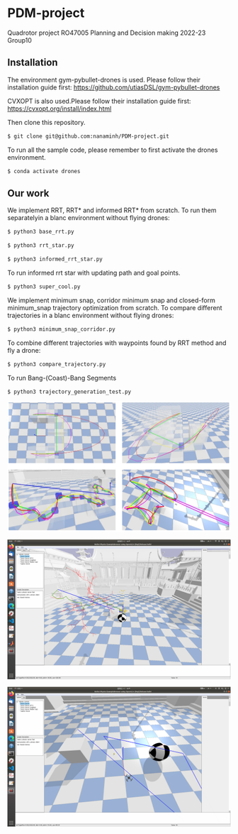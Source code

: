# PDM-project
 Quadrotor project RO47005 Planning and Decision making 2022-23
 Group10

## Installation
The environment gym-pybullet-drones is used. Please follow their installation guide first:
https://github.com/utiasDSL/gym-pybullet-drones

CVXOPT is also used.Please follow their installation guide first:
https://cvxopt.org/install/index.html

Then clone this repository.

```sh
$ git clone git@github.com:nanaminh/PDM-project.git
```
To run all the sample code, please remember to first activate the drones environment.
```sh
$ conda activate drones

```

## Our work
We implement RRT, RRT* and informed RRT* from scratch.
To run them separatelyin a blanc environment without flying drones: 
```sh
$ python3 base_rrt.py 

```
```sh
$ python3 rrt_star.py 

```
```sh
$ python3 informed_rrt_star.py 

```
To run informed rrt star with updating path and goal points.
```sh
$ python3 super_cool.py 

```




We implement minimum snap, corridor minimum snap and closed-form minimum_snap trajectory optimization from scratch.
To compare  different trajectories in a blanc environment without flying drones: 
```sh
$ python3 minimum_snap_corridor.py 

```
To combine  different trajectories with waypoints found by RRT method and  fly a drone: 
```sh
$ python3 compare_trajectory.py
```

To run Bang-(Coast)-Bang Segments
```sh
$ python3 trajectory_generation_test.py 
```

![Image text](https://github.com/nanaminh/PDM-project/blob/main/IMG/corridors.jpg)

![Image text](https://github.com/nanaminh/PDM-project/blob/main/IMG/basic_rrt.png)

![Image text](https://github.com/nanaminh/PDM-project/blob/main/IMG/trajectory_generation_test.png)





